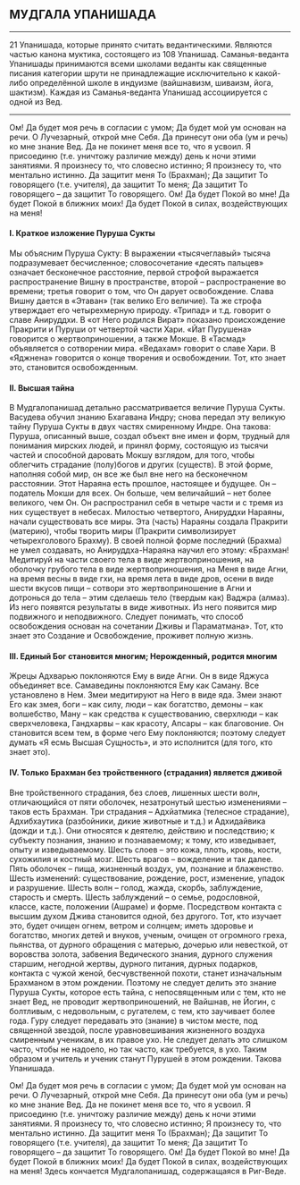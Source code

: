 ## МУДГАЛА УПАНИШАДА 


---
21 Упанишада, которые принято считать ведантическими. Являются частью канона муктика, состоящего из 108 Упанишад. Саманья-веданта Упанишады принимаются всеми школами веданты как священные писания категории шрути не принадлежащие исключительно к какой-либо определённой школе в индуизме (вайшнавизм, шиваизм, йога, шактизм). Каждая из Саманья-веданта Упанишад ассоциируется с одной из Вед.

---
Ом! Да будет моя речь в согласии с умом;
Да будет мой ум основан на речи.
O Лучезарный, открой мне Себя.
Да принесут они оба (ум и речь) ко мне знание Вед. Да не покинет меня все то, что я усвоил.
Я присоединю (т.е. уничтожу различие между) день к ночи этими занятиями. Я произнесу то, что словесно истинно;
Я произнесу то, что ментально истинно.
Да защитит меня То (Брахман);
Да защитит То говорящего (т.е. учителя), да защитит То меня; Да защитит То говорящего – да защитит То говорящего.
Ом! Да будет Покой во мне!
Да будет Покой в ближних моих!
Да будет Покой в силах, воздействующих на меня!

#### I. Краткое изложение Пуруша Сукты 
Мы объясним Пуруша Сукту: В выражении «тысячеглавый» тысяча подразумевает бесчисленное; словосочетание «десять пальцев» означает бесконечное расстояние, первой строфой выражается распространение Вишну в пространстве, второй – распространение во времени; третья говорит о том, что Он дарует освобождение. Слава Вишну дается в «Этаван» (так велико Его величие). Та же строфа утверждает его четырехмерную природу. «Трипад» и т.д. говорит о славе Анируддхи. В «от Него родился Вират» показано происхождение Пракрити и Пуруши от четвертой части Хари. «Йат Пурушена» говорится о жертвоприношении, а также Мокше. В «Тасмад» объявляется о сотворении мира. «Ведахам» говорит о славе Хари. В «Яджнена» говорится о конце творения и освобождении. Тот, кто знает это, становится освобожденным.

#### II. Высшая тайна 
В Мудгалопанишад детально рассматривается величие Пуруша Сукты. Васудева обучил знанию Бхагавана Индру; снова передал эту великую тайну Пуруша Сукты в двух частях смиренному Индре. Она такова: Пуруша, описанный выше, создал объект вне имен и форм, трудный для понимания мирских людей, и принял форму, состоящую из тысячи частей и способной даровать Мокшу взглядом, для того, чтобы облегчить страдание (полу)богов и других (существ). В этой форме, наполняя собой мир, он все же был вне него на бесконечном расстоянии. Этот Нараяна есть прошлое, настоящее и будущее. Он – податель Мокши для всех. Он больше, чем величайший – нет более великого, чем Он.
Он распространил себя в четыре части и с тремя из них существует в небесах. Милостью четвертого, Анируддхи Нараяны, начали существовать все миры. Эта (часть) Нараяны создала Пракрити (материю), чтобы творить миры (Пракрити символизирует четырехголового Брахму). В своей полной форме последний (Брахма) не умел создавать, но Анируддха-Нараяна научил его этому:
«Брахман! Медитируй на части своего тела в виде жертвоприношения, на оболочку грубого тела в виде жертвоприношения, на Меня в виде Агни, на время весны в виде гхи, на время лета в виде дров, осени в виде шести вкусов пищи – сотвори это жертвоприношение в Агни и дотронься до тела – этим сделаешь тело (твердым как) Ваджра (алмаз). Из него появятся результаты в виде животных. Из него появится мир подвижного и неподвижного. Следует понимать, что способ освобождения основан на сочетании Дживы и Параматмана».
Тот, кто знает это Создание и Освобождение, проживет полную жизнь.

#### III. Единый Бог становится многим; Нерожденный, родится многим 
Жрецы Адхварью поклоняются Ему в виде Агни. Он в виде Яджуса объединяет все. Самаведины поклоняются Ему как Саману. Все установлено в Нем. Змеи медитируют на Него в виде яда. Змеи знают Его как змея, боги – как силу, люди – как богатство, демоны – как волшебство, Ману – как средства к существованию, сверхлюди – как сверхчеловека, Гандхарвы – как красоту, Апсары – как благовоние. Он становится всем тем, в форме чего Ему поклоняются; поэтому следует думать «Я есмь Высшая Сущность», и это исполнится (для того, кто знает это).

#### IV. Только Брахман без тройственного (страдания) является дживой
Вне тройственного страдания, без слоев, лишенных шести волн, отличающийся от пяти оболочек, незатронутый шестью изменениями – таков есть Брахман. Три страдания – Адхйатмика (телесное страдание), Адхибхаутика (разбойники, дикие животные и т.д.) и Адхидайвика (дожди и т.д.). Они относятся к деятелю, действию и последствию; к субъекту познания, знанию и познаваемому; к тому, кто изведывает, опыту и изведываемому. Шесть слоев – это кожа, плоть, кровь, кости, сухожилия и костный мозг. Шесть врагов – вожделение и так далее. Пять оболочек – пища, жизненный воздух, ум, познание и блаженство. Шесть изменений: существование, рождение, рост, изменение, упадок и разрушение. Шесть волн – голод, жажда, скорбь, заблуждение, старость и смерть. Шесть заблуждений – о семье, родословной, классе, касте, положении (Ашраме) и форме. Посредством контакта с высшим духом Джива становится одной, без другого.
Тот, кто изучает это, будет очищен огнем, ветром и солнцем; иметь здоровье и богатство, многих детей и внуков, ученым, очищен от огромного греха, пьянства, от дурного обращения с матерью, дочерью или невесткой, от воровства золота, забвения Ведического знания, дурного служения старшим, негодной жертвы, дурного питания, дурных подарков, контакта с чужой женой, бесчувственной похоти, станет изначальным Брахманом в этом рождении. Поэтому не следует делить это знание Пуруша Сукты, которое есть тайна, с непосвященным или с тем, кто не знает Вед, не проводит жертвоприношений, не Вайшнав, не Йогин, с болтливым, с недовольным, с ругателем, с тем, кто заучивает более года.
Гуру следует передавать это (знание) в чистом месте, под священной звездой, после уравновешивания жизненного воздуха смиренным ученикам, в их правое ухо. Не следует делать это слишком часто, чтобы не надоело, но так часто, как требуется, в ухо.
Таким образом и учитель и ученик станут Пурушей в этом рождении. Такова Упанишада.


Ом! Да будет моя речь в согласии с умом;
Да будет мой ум основан на речи.
O Лучезарный, открой мне Себя.
Да принесут они оба (ум и речь) ко мне знание Вед. Да не покинет меня все то, что я усвоил.
Я присоединю (т.е. уничтожу различие между) день к ночи этими занятиями. Я произнесу то, что словесно истинно;
Я произнесу то, что ментально истинно.
Да защитит меня То (Брахман);
Да защитит То говорящего (т.е. учителя), да защитит То меня; Да защитит То говорящего – да защитит То говорящего.
Ом! Да будет Покой во мне!
Да будет Покой в ближних моих!
Да будет Покой в силах, воздействующих на меня!
Здесь кончается Мудгалопанишад, содержащаяся в Риг-Веде.
